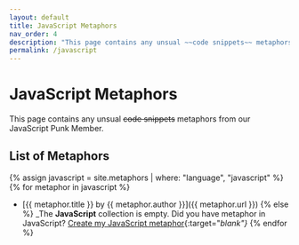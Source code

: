 ```yaml
---
layout: default
title: JavaScript Metaphors
nav_order: 4
description: "This page contains any unsual ~~code snippets~~ metaphors from our JavaScript Punk Member."
permalink: /javascript
---
```

# JavaScript Metaphors

This page contains any unsual ~~code snippets~~ metaphors from our JavaScript Punk Member.

## List of Metaphors
{% assign javascript = site.metaphors | where: "language", "javascript" %}
{% for metaphor in javascript %}
- [{{ metaphor.title }} by {{ metaphor.author }}]({{ metaphor.url }})
{% else %}
  _The **JavaScript** collection is empty. Did you have metaphor in JavaScript? [Create my JavaScript metaphor](https://github.com/StreetCommunityProgrammer/metaphore/issues/new?assignees=&labels=metaphore&template=metaphore_request.yml&title=Add+%5BMETAPHORE+NAME%5D){:target="_blank"}_
{% endfor %}